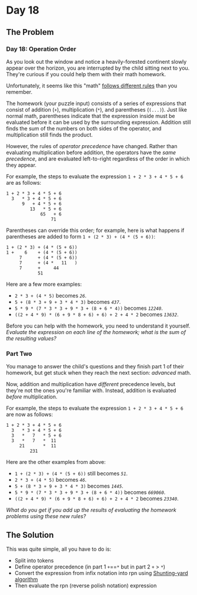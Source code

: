 # Day 18

## The Problem

### Day 18: Operation Order

As you look out the window and notice a heavily-forested continent slowly appear over the horizon, you are interrupted by the child sitting next to you. They're curious if you could help them with their <span title="Or &quot;maths&quot;, if you have more than one.">math</span> homework.

Unfortunately, it seems like this "math" [follows different rules](https://www.youtube.com/watch?v=3QtRK7Y2pPU&t=15) than you remember.

The homework (your puzzle input) consists of a series of expressions that consist of addition (`+`), multiplication (`*`), and parentheses (`(...)`). Just like normal math, parentheses indicate that the expression inside must be evaluated before it can be used by the surrounding expression. Addition still finds the sum of the numbers on both sides of the operator, and multiplication still finds the product.

However, the rules of _operator precedence_ have changed. Rather than evaluating multiplication before addition, the operators have the _same precedence_, and are evaluated left-to-right regardless of the order in which they appear.

For example, the steps to evaluate the expression `1 + 2 * 3 + 4 * 5 + 6` are as follows:

    1 + 2 * 3 + 4 * 5 + 6
      3   * 3 + 4 * 5 + 6
          9   + 4 * 5 + 6
             13   * 5 + 6
                 65   + 6
                     71

Parentheses can override this order; for example, here is what happens if parentheses are added to form `1 + (2 * 3) + (4 * (5 + 6))`:

    1 + (2 * 3) + (4 * (5 + 6))
    1 +    6    + (4 * (5 + 6))
         7      + (4 * (5 + 6))
         7      + (4 *   11   )
         7      +     44
                51

Here are a few more examples:

*   `2 * 3 + (4 * 5)` becomes _`26`_.
*   `5 + (8 * 3 + 9 + 3 * 4 * 3)` becomes _`437`_.
*   `5 * 9 * (7 * 3 * 3 + 9 * 3 + (8 + 6 * 4))` becomes _`12240`_.
*   `((2 + 4 * 9) * (6 + 9 * 8 + 6) + 6) + 2 + 4 * 2` becomes _`13632`_.

Before you can help with the homework, you need to understand it yourself. _Evaluate the expression on each line of the homework; what is the sum of the resulting values?_

### Part Two

You manage to answer the child's questions and they finish part 1 of their homework, but get stuck when they reach the next section: _advanced_ math.

Now, addition and multiplication have _different_ precedence levels, but they're not the ones you're familiar with. Instead, addition is evaluated _before_ multiplication.

For example, the steps to evaluate the expression `1 + 2 * 3 + 4 * 5 + 6` are now as follows:

    1 + 2 * 3 + 4 * 5 + 6
      3   * 3 + 4 * 5 + 6
      3   *   7   * 5 + 6
      3   *   7   *  11
         21       *  11
             231

Here are the other examples from above:

*   `1 + (2 * 3) + (4 * (5 + 6))` still becomes _`51`_.
*   `2 * 3 + (4 * 5)` becomes _`46`_.
*   `5 + (8 * 3 + 9 + 3 * 4 * 3)` becomes _`1445`_.
*   `5 * 9 * (7 * 3 * 3 + 9 * 3 + (8 + 6 * 4))` becomes _`669060`_.
*   `((2 + 4 * 9) * (6 + 9 * 8 + 6) + 6) + 2 + 4 * 2` becomes _`23340`_.

_What do you get if you add up the results of evaluating the homework problems using these new rules?_

## The Solution

This was quite simple, all you have to do is:

- Split into tokens 
- Define operator precedence (in part 1 `+`==`*` but in part 2 `+` > `*`)
- Convert the expression from infix notation into rpn using [Shunting-yard algorithm](https://en.wikipedia.org/wiki/Shunting-yard_algorithm)
- Then evaluate the rpn (reverse polish notation) expression